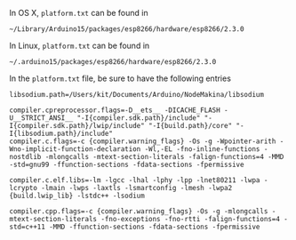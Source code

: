 In OS X, `platform.txt` can be found in

    ~/Library/Arduino15/packages/esp8266/hardware/esp8266/2.3.0

In Linux, `platform.txt` can be found in

    ~/.arduino15/packages/esp8266/hardware/esp8266/2.3.0

In the `platform.txt` file, be sure to have the following entries

    libsodium.path=/Users/kit/Documents/Arduino/NodeMakina/libsodium

    compiler.cpreprocessor.flags=-D__ets__ -DICACHE_FLASH -U__STRICT_ANSI__ "-I{compiler.sdk.path}/include" "-I{compiler.sdk.path}/lwip/include" "-I{build.path}/core" "-I{libsodium.path}/include"
    compiler.c.flags=-c {compiler.warning_flags} -Os -g -Wpointer-arith -Wno-implicit-function-declaration -Wl,-EL -fno-inline-functions -nostdlib -mlongcalls -mtext-section-literals -falign-functions=4 -MMD -std=gnu99 -ffunction-sections -fdata-sections -fpermissive

    compiler.c.elf.libs=-lm -lgcc -lhal -lphy -lpp -lnet80211 -lwpa -lcrypto -lmain -lwps -laxtls -lsmartconfig -lmesh -lwpa2 {build.lwip_lib} -lstdc++ -lsodium

    compiler.cpp.flags=-c {compiler.warning_flags} -Os -g -mlongcalls -mtext-section-literals -fno-exceptions -fno-rtti -falign-functions=4 -std=c++11 -MMD -ffunction-sections -fdata-sections -fpermissive

